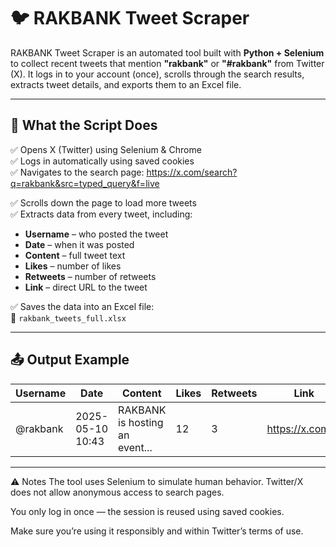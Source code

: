 # 🐦 RAKBANK Tweet Scraper

RAKBANK Tweet Scraper is an automated tool built with **Python + Selenium** to collect recent tweets that mention **"rakbank"** or **"#rakbank"** from Twitter (X). It logs in to your account (once), scrolls through the search results, extracts tweet details, and exports them to an Excel file.

---

## 📌 What the Script Does

✅ Opens X (Twitter) using Selenium & Chrome  
✅ Logs in automatically using saved cookies  
✅ Navigates to the search page:
https://x.com/search?q=rakbank&src=typed_query&f=live

✅ Scrolls down the page to load more tweets  
✅ Extracts data from every tweet, including:
- **Username** – who posted the tweet  
- **Date** – when it was posted  
- **Content** – full tweet text  
- **Likes** – number of likes  
- **Retweets** – number of retweets  
- **Link** – direct URL to the tweet

✅ Saves the data into an Excel file:  
📄 `rakbank_tweets_full.xlsx`

---

## 📤 Output Example

| Username | Date | Content | Likes | Retweets | Link |
|----------|------|---------|-------|----------|------|
| @rakbank | 2025-05-10 10:43 | RAKBANK is hosting an event... | 12 | 3 | https://x.com/... |

---
⚠️ Notes
The tool uses Selenium to simulate human behavior. Twitter/X does not allow anonymous access to search pages.

You only log in once — the session is reused using saved cookies.

Make sure you’re using it responsibly and within Twitter’s terms of use.
